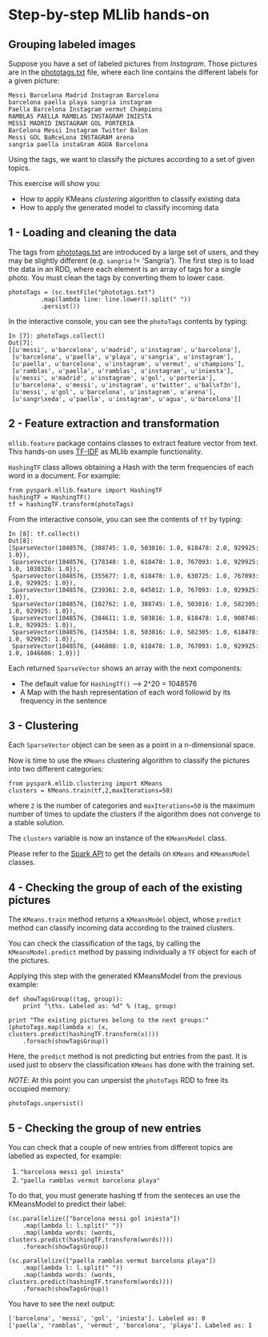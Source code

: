 # Step-by-step MLlib hands-on


## Grouping labeled images

Suppose you have a set of labeled pictures from _Instagram_. Those pictures are in the [phototags.txt](phototags.txt) file, where
each line contains the different labels for a given picture:

    Messi Barcelona Madrid Instagram Barcelona
    barcelona paella playa sangria instagram
    Paella Barcelona Instagram vermut Champions
    RAMBLAS PAELLA RAMBLAS INSTAGRAM INIESTA
    MESSI MADRID INSTAGRAM GOL PORTERIA
    BarCelona Messi Instagram Twitter Balon
    Messi GOL BaRceLona INSTAGRAM arena
    sangria paella instaGram AGUA Barcelona

Using the tags, we want to classify the pictures according to a set of given topics.

This exercise will show you:

* How to apply KMeans _clustering_ algorithm to classify existing data
* How to apply the generated model to classify incoming data

## 1 - Loading and cleaning the data

The tags from [phototags.txt](phototags.txt) are introduced by a large set of users, and they may be slightly different
(e.g. `sangria` != 'Sangría'). The first step is to load the data in an RDD, where each element is an array of tags for a single photo.
You must clean the tags by converting them to lower case.

    photoTags = (sc.textFile("phototags.txt")
             .map(lambda line: line.lower().split(" "))
             .persist())

In the interactive console, you can see the `photoTags` contents by typing:

    In [7]: photoTags.collect()
    Out[7]:
    [[u'messi', u'barcelona', u'madrid', u'instagram', u'barcelona'],
     [u'barcelona', u'paella', u'playa', u'sangria', u'instagram'],
     [u'paella', u'barcelona', u'instagram', u'vermut', u'champions'],
     [u'ramblas', u'paella', u'ramblas', u'instagram', u'iniesta'],
     [u'messi', u'madrid', u'instagram', u'gol', u'porteria'],
     [u'barcelona', u'messi', u'instagram', u'twitter', u'bal\xf3n'],
     [u'messi', u'gol', u'barcelona', u'instagram', u'arena'],
     [u'sangr\xeda', u'paella', u'instagram', u'agua', u'barcelona']]

## 2 - Feature extraction and transformation

`mllib.feature` package contains classes to extract feature vector from text. This hands-on uses [TF-IDF](https://en.wikipedia.org/wiki/Tf-idf)
as MLlib example functionality.

`HashingTF` class allows obtaining a Hash with the term frequencies of each word in a document. For example:

    from pyspark.mllib.feature import HashingTF
    hashingTF = HashingTF()
    tf = hashingTF.transform(photoTags)

From the interactive console, you can see the contents of `tf` by typing:

    In [8]: tf.collect()
    Out[8]:
    [SparseVector(1048576, {388745: 1.0, 503816: 1.0, 618478: 2.0, 929925: 1.0}),
     SparseVector(1048576, {178348: 1.0, 618478: 1.0, 767093: 1.0, 929925: 1.0, 1030326: 1.0}),
     SparseVector(1048576, {355677: 1.0, 618478: 1.0, 630725: 1.0, 767093: 1.0, 929925: 1.0}),
     SparseVector(1048576, {239361: 2.0, 645012: 1.0, 767093: 1.0, 929925: 1.0}),
     SparseVector(1048576, {102762: 1.0, 388745: 1.0, 503816: 1.0, 582305: 1.0, 929925: 1.0}),
     SparseVector(1048576, {384611: 1.0, 503816: 1.0, 618478: 1.0, 900746: 1.0, 929925: 1.0}),
     SparseVector(1048576, {143584: 1.0, 503816: 1.0, 582305: 1.0, 618478: 1.0, 929925: 1.0}),
     SparseVector(1048576, {446808: 1.0, 618478: 1.0, 767093: 1.0, 929925: 1.0, 1046606: 1.0})]

Each returned `SparseVector` shows an array with the next components:

* The default value for `HashingTf()` --> 2^20 = 1048576
* A Map with the hash representation of each word followid by its frequency in the sentence

## 3 - Clustering

Each `SparseVector` object can be seen as a point in a n-dimensional space.

Now is time to use the `KMeans` clustering algorithm to classify the pictures into two different categories:

    from pyspark.mllib.clustering import KMeans
    clusters = KMeans.train(tf,2,maxIterations=50)

where `2` is the number of categories and `maxIterations=50` is the maximum number of times to update the clusters if the algorithm does not converge to a stable solution.

The `clusters` variable is now an instance of the `KMeansModel` class.

Please refer to the [Spark API](https://spark.apache.org/docs/latest/api/scala/index.html) to get the details on `KMeans` and `KMeansModel` classes.

## 4 - Checking the group of each of the existing pictures

The `KMeans.train` method returns a `KMeansModel` object, whose `predict` method can classify incoming data according to the trained clusters.

You can check the classification of the tags, by calling the `KMeansModel.predict` method by passing individually a `TF` object for each of the pictures.

Applying this step with the generated KMeansModel from the previous example:

    def showTagsGroup((tag, group)):
    	print "\t%s. Labeled as: %d" % (tag, group)
    	
    print "The existing pictures belong to the next groups:"
    (photoTags.map(lambda x: (x, clusters.predict(hashingTF.transform(x))))
    	.foreach(showTagsGroup))

Here, the `predict` method is not predicting but entries from the past. It is used just to observ the classification `KMeans` has done with the training set.

*NOTE*: At this point you can unpersist the `photoTags` RDD to free its occupied memory:

    photoTags.unpersist()

## 5 - Checking the group of new entries

You can check that a couple of new entries from different topics are labelled as expected, for example:

1. `"barcelona messi gol iniesta"`
2. `"paella ramblas vermut barcelona playa"`

To do that, you must generate hashing tf from the senteces an use the KMeansModel to predict their label:

    (sc.parallelize(["barcelona messi gol iniesta"])
        .map(lambda l: l.split(" "))
        .map(lambda words: (words, clusters.predict(hashingTF.transform(words))))
        .foreach(showTagsGroup))
        
    (sc.parallelize(["paella ramblas vermut barcelona playa"])
        .map(lambda l: l.split(" "))
        .map(lambda words: (words, clusters.predict(hashingTF.transform(words))))
        .foreach(showTagsGroup))
        
You have to see the next output:

    ['barcelona', 'messi', 'gol', 'iniesta']. Labeled as: 0
    ['paella', 'ramblas', 'vermut', 'barcelona', 'playa']. Labeled as: 1

